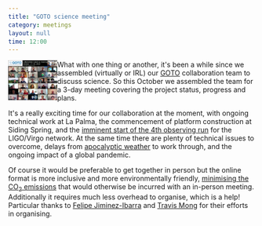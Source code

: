 ```yaml
---
title: "GOTO science meeting"
category: meetings
layout: null
time: 12:00
---
```

<p>
<img src="images/collaborationxcf.png" width="100" align="left">
What with one thing or another, it's been a while since we assembled (virtually or 
IRL) our <a href="http://goto-observatory.org">GOTO</a> collaboration team to
discuss science. So this October we assembled the team for a 3-day meeting covering
the project status, progress and plans.
</p>
<p>It's a really exciting time for our collaboration at the moment, with ongoing
technical work at La Palma, the commencement of platform construction at Siding
Spring, and the <a href="https://observing.docs.ligo.org/plan">imminent start of the
4th observing run</a> for the LIGO/Virgo network. At the same time there are plenty
of technical issues to overcome, delays from 
<a href="https://www.abc.net.au/news/2022-09-16/flood-rescues-and-calls-for-help-nsw-central-west-after-rain/101446496">apocalyptic weather</a>
to work through, and the ongoing impact of a global pandemic.</p>
<p>Of course it would be preferable to get together in person but the online format
is more inclusive and more environmentally friendly, 
<a href="https://www.nature.com/articles/s41550-020-1169-1">minimising the CO<sub>2</sub> emissions</a> 
that would otherwise be incurred with an in-person meeting. Additionally it requires
much less overhead to organise, which is a help! Particular thanks to 
<a href="https://jimenez-ibarra.wixsite.com/felipeji">Felipe Jiminez-Ibarra</a> and 
<a href="https://au.linkedin.com/in/travis-mong-4709631b0">Travis Mong</a> for
their efforts in organising.
</p>
